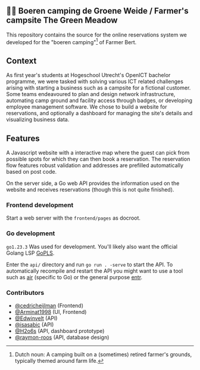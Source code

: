 ## 🧑‍🌾 Boeren camping de Groene Weide / Farmer's campsite The Green Meadow

This repository contains the source for the online reservations system we developed for
the "boeren camping"[^boeren_camping] of Farmer Bert.

## Context

As first year's students at Hogeschool Utrecht's OpenICT bachelor programme, we were
tasked with solving various ICT related challenges arising with starting a business such
as a campsite for a fictional customer. Some teams endeavoured to plan and design network
infrastructure, automating camp ground and facility access through badges, or developing
employee management software. We chose to build a website for reservations, and optionally
a dashboard for managing the site's details and visualizing business data.

## Features

A Javascript website with a interactive map where the guest can pick from possible spots
for which they can then book a reservation. The reservation flow features robust
validation and addresses are prefilled automatically based on post code.

On the server side, a Go web API provides the information used on the website and receives
reservations (though this is not quite finished).

[^boeren_camping]:
    Dutch noun: A camping built on a (sometimes) retired farmer's grounds,
    typically themed around farm life.

### Frontend development

Start a web server with the `frontend/pages` as docroot.

### Go development

`go1.23.3` Was used for development. You'll likely also want the official Golang LSP
[GoPLS](https://github.com/golang/tools/tree/master/gopls).

Enter the `api/` directory and run `go run . -serve` to start the API. To automatically
recompile and restart the API you might want to use a tool such as
[air](https://github.com/air-verse/air) (specific to Go) or the general purpose
[entr](https://github.com/eradman/entr).

### Contributors

- [@cedricheijlman](https://github.com/cedricheijlman) (Frontend)
- [@Arminat1998](https://github.com/Arminat1998) (UI, Frontend)
- [@Edwinvelt](https://github.com/Edwinvelt) (API)
- [@isasabic](https://github.com/isasabic) (API)
- [@H2o6s](https://github.com/H2o6s) (API, dashboard prototype)
- [@raymon-roos](https://github.com/raymon-roos) (API, database design)
